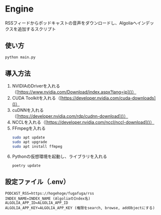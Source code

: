 # Engine

RSSフィードからポッドキャストの音声をダウンロードし、Algoliaへインデックスを追加するスクリプト

## 使い方

```python
python main.py
```

## 導入方法
1. NVIDIAのDriverを入れる（[https://www.nvidia.com/Download/index.aspx?lang=jp]()）
1. CUDA Toolkitを入れる（[https://developer.nvidia.com/cuda-downloads]()）
1. cuDNNを入れる（[https://developer.nvidia.com/rdp/cudnn-download]()）
1. NCCLを入れる（[https://developer.nvidia.com/nccl/nccl-download]()）
1. FFmpegを入れる
    ```bash
    sudo apt update
    sudo apt upgrade
    sudo apt install ffmpeg
    ```
1. Pythonの仮想環境を起動し、ライブラリを入れる
    ```bash
    poetry update
    ```

## 設定ファイル（.env）
```
PODCAST_RSS=https://hogehoge/fugafuga/rss
INDEX_NAME=INDEX_NAME (AlgoliaのIndex名)
ALGOLIA_APP_ID=ALGOLIA_APP_ID
ALGOLIA_APP_KEY=ALGOLIA_APP_KEY (権限をsearch, browse, addObjectにする)
```
